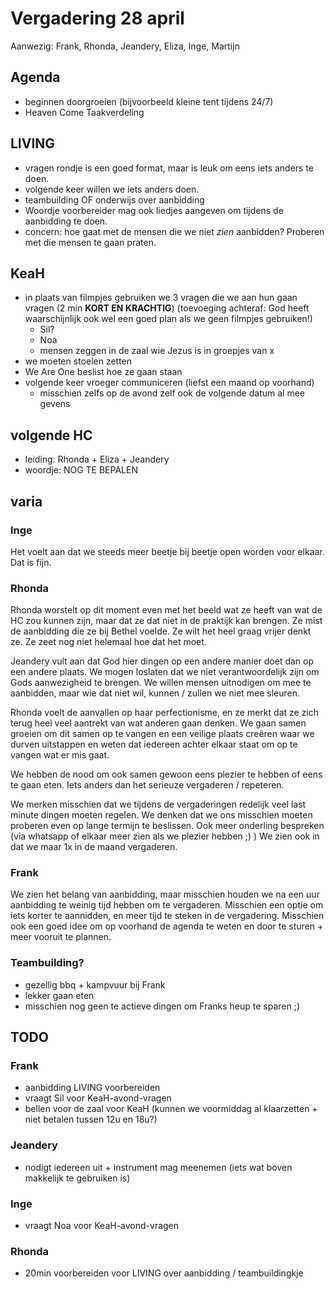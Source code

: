# Vergadering 28 april

Aanwezig: Frank, Rhonda, Jeandery, Eliza, Inge, Martijn

## Agenda

- beginnen doorgroeien (bijvoorbeeld kleine tent tijdens 24/7)
- Heaven Come Taakverdeling

## LIVING

- vragen rondje is een goed format, maar is leuk om eens iets anders te doen.
- volgende keer willen we iets anders doen.
- teambuilding OF onderwijs over aanbidding
- Woordje voorbereider mag ook liedjes aangeven om tijdens de aanbidding te doen.
- concern: hoe gaat met de mensen die we niet *zien* aanbidden? Proberen met die mensen te gaan praten.

## KeaH

- in plaats van filmpjes gebruiken we 3 vragen die we aan hun gaan vragen (2 min **KORT EN KRACHTIG**) (toevoeging achteraf: God heeft waarschijnlijk ook wel een goed plan als we geen filmpjes gebruiken!)
  - Sil?
  - Noa
  - mensen zeggen in de zaal wie Jezus is in groepjes van x
- we moeten stoelen zetten
- We Are One beslist hoe ze gaan staan
- volgende keer vroeger communiceren (liefst een maand op voorhand)
  - misschien zelfs op de avond zelf ook de volgende datum al mee gevens

## volgende HC

- leiding: Rhonda + Eliza + Jeandery
- woordje: NOG TE BEPALEN

## varia

### Inge

Het voelt aan dat we steeds meer beetje bij beetje open worden voor elkaar. Dat is fijn.

### Rhonda

Rhonda worstelt op dit moment even met het beeld wat ze heeft van wat de HC zou kunnen zijn, maar dat ze dat niet in de praktijk kan brengen. Ze mist de aanbidding die ze bij Bethel voelde. Ze wilt het heel graag vrijer denkt ze. Ze zeet nog niet helemaal hoe dat het moet.

Jeandery vult aan dat God hier dingen op een andere manier doet dan op een andere plaats. We mogen loslaten dat we niet verantwoordelijk zijn om Gods aanwezigheid te brengen. We willen mensen uitnodigen om mee te aanbidden, maar wie dat niet wil, kunnen / zullen we niet mee sleuren.

Rhonda voelt de aanvallen op haar perfectionisme, en ze merkt dat ze zich terug heel veel aantrekt van wat anderen gaan denken. We gaan samen groeien om dit samen op te vangen en een veilige plaats creëren waar we durven uitstappen en weten dat iedereen achter elkaar staat om op te vangen wat er mis gaat.

We hebben de nood om ook samen gewoon eens plezier te hebben of eens te gaan eten. Iets anders dan het serieuze vergaderen / repeteren.

We merken misschien dat we tijdens de vergaderingen redelijk veel last minute dingen moeten regelen. We denken dat we ons misschien moeten proberen even op lange termijn te beslissen. Ook meer onderling bespreken (via whatsapp of elkaar meer zien als we plezier hebben ;) ) We zien ook in dat we maar 1x in de maand vergaderen.

### Frank

We zien het belang van aanbidding, maar misschien houden we na een uur aanbidding te weinig tijd hebben om te vergaderen. Misschien een optie om iets korter te aannidden, en meer tijd te steken in de vergadering. Misschien ook een goed idee om op voorhand de agenda te weten en door te sturen + meer vooruit te plannen.

### Teambuilding?

- gezellig bbq + kampvuur bij Frank
- lekker gaan eten
- misschien nog geen te actieve dingen om Franks heup te sparen ;)

## TODO

### Frank

- aanbidding LIVING voorbereiden
- vraagt Sil voor KeaH-avond-vragen
- bellen voor de zaal voor KeaH (kunnen we voormiddag al klaarzetten + niet betalen tussen 12u en 18u?)

### Jeandery

- nodigt iedereen uit + instrument mag meenemen (iets wat boven makkelijk te gebruiken is)

### Inge

- vraagt Noa voor KeaH-avond-vragen

### Rhonda

- 20min voorbereiden voor LIVING over aanbidding / teambuildingkje
